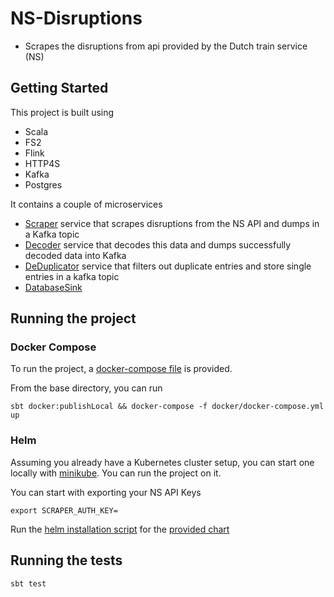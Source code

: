# NS-Disruptions

- Scrapes the disruptions from api provided by the Dutch train service (NS)

## Getting Started

This project is built using

- Scala
- FS2
- Flink
- HTTP4S
- Kafka
- Postgres

It contains a couple of microservices

- [Scraper](scraper/.) service that scrapes disruptions from the NS API and dumps in a Kafka topic
- [Decoder](flink-processor/src/main/scala/com/github/idarlington/flinkProcessor/processors/Decoder.scala) service
  that decodes this data and dumps successfully decoded data into Kafka
- [DeDuplicator](flink-processor/src/main/scala/com/github/idarlington/flinkProcessor/processors/DeDuplicator.scala)
  service that filters out duplicate entries and store single entries in a kafka topic
- [DatabaseSink](flink-processor/src/main/scala/com/github/idarlington/flinkProcessor/processors/DatabaseSink.scala)

## Running the project

### Docker Compose

To run the project, a [docker-compose file](docker/docker-compose.yml) is provided.

From the base directory, you can run

```shell
sbt docker:publishLocal && docker-compose -f docker/docker-compose.yml up
```

### Helm

Assuming you already have a Kubernetes cluster setup, you can start one locally
with [minikube](https://minikube.sigs.k8s.io/docs/start/). You can run the project on it.

You can start with exporting your NS API Keys

```shell
export SCRAPER_AUTH_KEY=
```

Run the [helm installation script](scripts/install-helm.sh) for the [provided chart](helm)

## Running the tests

```shell
sbt test 
```
